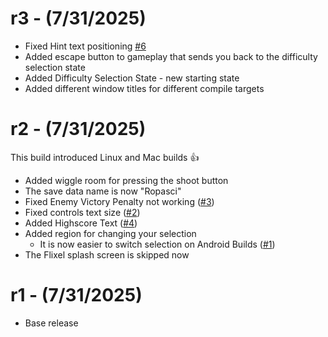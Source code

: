 # r3 - (7/31/2025)
- Fixed Hint text positioning [#6](https://github.com/sphis-sinco/Ropasci/issues/6)
- Added escape button to gameplay that sends you back to the difficulty selection state
- Added Difficulty Selection State - new starting state
- Added different window titles for different compile targets

# r2 - (7/31/2025)
This build introduced Linux and Mac builds 👍 

- Added wiggle room for pressing the shoot button
- The save data name is now "Ropasci"
- Fixed Enemy Victory Penalty not working ([#3](https://github.com/sphis-sinco/Ropasci/issues/3))
- Fixed controls text size ([#2](https://github.com/sphis-sinco/Ropasci/issues/2))
- Added Highscore Text ([#4](https://github.com/sphis-sinco/Ropasci/issues/4))
- Added region for changing your selection
  - It is now easier to switch selection on Android Builds ([#1](https://github.com/sphis-sinco/Ropasci/issues/1))
- The Flixel splash screen is skipped now

# r1 - (7/31/2025)
- Base release